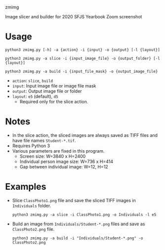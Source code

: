 zmimg

Image slicer and builder for 2020 SFJS Yearbook Zoom screenshot

# Usage

`python3 zmimg.py [-h] -a {action} -i {input} -o {output} [-l {layout}]`

`python3 zmimg.py -a slice -i {input_image_file} -o {output_folder} [-l {layout}]`

`python3 zmimg.py -a build -i {input_file_mask} -o {output_image_file}`

- `action`: `slice`, `build`
- `input`: Input image file or image file mask
- `output`: Output image file or folder
- `layout`: `e5` (default), `d5`
    - Required only for the slice action.

# Notes
- In the slice action, the sliced images are always saved as TIFF files and have file names `Student-*.tif`.
- Requires Python 3
- Various parameters are fixed in this program.
    - Screen size: W=3840 x H=2400
    - Individual person image size: W=736 x H=414
    - Gap between individual image: W=12, H=12

# Examples
- Slice `ClassPhoto1.png` file and save the sliced TIFF images in `Individuals` folder. 

  ```python3 zmimg.py -a slice -i ClassPhoto1.png -o Individuals -l e5```

- Build an image from `Individuals/Student-*.png` files and save as `ClassPhoto2.png` file.

    ```python3 zmimg.py -a build -i "Individuals/Student-*.png" -o ClassPhoto2.png```
